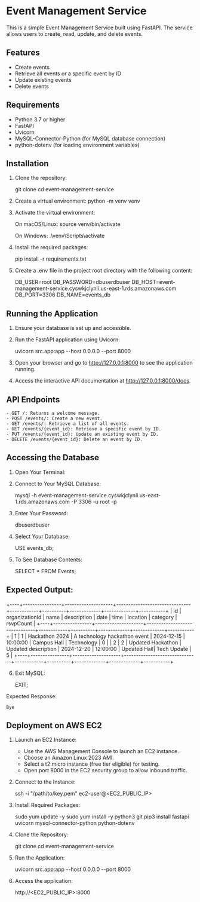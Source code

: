 # Event Management Service

This is a simple Event Management Service built using FastAPI. The service allows users to create, read, update, and delete events.

## Features

- Create events
- Retrieve all events or a specific event by ID
- Update existing events
- Delete events

## Requirements

- Python 3.7 or higher
- FastAPI
- Uvicorn
- MySQL-Connector-Python (for MySQL database connection)
- python-dotenv (for loading environment variables)

## Installation

1. Clone the repository:

   git clone <repository-url>
   cd event-management-service

2. Create a virtual environment:
    python -m venv venv

3. Activate the virtual environment:

    On macOS/Linux:
    source venv/bin/activate

    On Windows:
    .\venv\Scripts\activate

4. Install the required packages:

    pip install -r requirements.txt

5. Create a .env file in the project root directory with the following content:

    DB_USER=root
    DB_PASSWORD=dbuserdbuser
    DB_HOST=event-management-service.cyswkjclynii.us-east-1.rds.amazonaws.com
    DB_PORT=3306
    DB_NAME=events_db


## Running the Application

1. Ensure your database is set up and accessible.

2. Run the FastAPI application using Uvicorn:

    uvicorn src.app:app --host 0.0.0.0 --port 8000

3. Open your browser and go to http://127.0.0.1:8000 to see the application running.

4. Access the interactive API documentation at http://127.0.0.1:8000/docs.


## API Endpoints

    - GET /: Returns a welcome message.
    - POST /events/: Create a new event.
    - GET /events/: Retrieve a list of all events.
    - GET /events/{event_id}: Retrieve a specific event by ID.
    - PUT /events/{event_id}: Update an existing event by ID.
    - DELETE /events/{event_id}: Delete an event by ID.

## Accessing the Database

1. Open Your Terminal:

2. Connect to Your MySQL Database:

    mysql -h event-management-service.cyswkjclynii.us-east-1.rds.amazonaws.com -P 3306 -u root -p

3. Enter Your Password:

    dbuserdbuser

4. Select Your Database:

    USE events_db;

5. To See Database Contents:

    SELECT * FROM Events;

## Expected Output:

+----+----------------+--------------------+-------------------------------+------------+----------+-------------+-------------+-----------+
| id | organizationId | name               | description                   | date       | time     | location    | category    | rsvpCount |
+----+----------------+--------------------+-------------------------------+------------+----------+-------------+-------------+-----------+
|  1 |              1 | Hackathon 2024     | A technology hackathon event  | 2024-12-15 | 10:00:00 | Campus Hall | Technology  |         0 |
|  2 |              2 | Updated Hackathon  | Updated description           | 2024-12-20 | 12:00:00 | Updated Hall| Tech Update |         5 |
+----+----------------+--------------------+-------------------------------+------------+----------+-------------+-------------+-----------+

6. Exit MySQL:

    EXIT;

Expected Response:

    Bye

## Deployment on AWS EC2

1.    Launch an EC2 Instance:
        - Use the AWS Management Console to launch an EC2 instance.
        - Choose an Amazon Linux 2023 AMI.
        - Select a t2.micro instance (free tier eligible) for testing.
        - Open port 8000 in the EC2 security group to allow inbound traffic.

2. Connect to the Instance:

    ssh -i "/path/to/key.pem" ec2-user@<EC2_PUBLIC_IP>

3. Install Required Packages:

    sudo yum update -y
    sudo yum install -y python3 git
    pip3 install fastapi uvicorn mysql-connector-python python-dotenv

4. Clone the Repository:

    git clone <repository-url>
    cd event-management-service

5. Run the Application:

    uvicorn src.app:app --host 0.0.0.0 --port 8000

6. Access the application:

    http://<EC2_PUBLIC_IP>:8000
    

